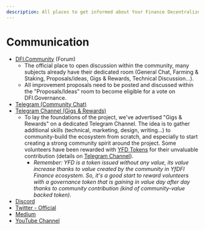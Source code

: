 ```yaml
---
description: All places to get informed about Your Finance Decentralized
---
```


# Communication

* [DFI.Community](http://www.dfi.community) \(Forum\)
  * The official place to open discussion within the community, many subjects already have their dedicated room \(General Chat, Farming & Staking, Proposals/ideas, Gigs & Rewards, Technical Discussion...\).
  * All improvement proposals need to be posted and discussed within the "Proposals/Ideas" room to become eligible for a vote on DFI.Governance.
* [Telegram \(Community Chat\)](https://t.me/yfdfi_finance)
* [Telegram Channel \(Gigs & Rewards\)](https://t.me/yfdfi_gigs)
  * To lay the foundations of the project, we've advertised "Gigs & Rewards" on a dedicated Telegram Channel. The idea is to gather additional skills \(technical, marketing, design, writing...\) to community-build the ecosystem from scratch, and especially to start creating a strong community spirit around the project. Some volunteers have been rewarded with [YFD Tokens](../tokens/yfd-votx.md) for their unvaluable contribution \(details on [Telegram Channel](https://t.me/yfdfi_gigs)\).
    * _Remember: YFD is a token issued without any value, its value increase thanks to value created by the community in YfDFI Finance ecosystem. So, it's a good start to reward volunteers with a governance token that is gaining in value day after day thanks to community contribution \(kind of community-value backed token\)._
* [Discord](https://discord.gg/jUTNmpp)
* [Twitter - Official](https://twitter.com/YfDFI_Finance)
* [Medium](%20https://medium.com/yfdfi-finance%20)
* [YouTube Channel](https://www.youtube.com/channel/UC-EUg37O4rg89ADqWWmWBLA)

